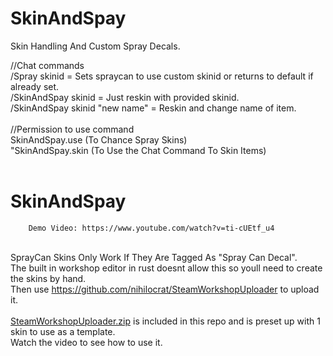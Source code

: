 # SkinAndSpay
Skin Handling And Custom Spray Decals.

//Chat commands
<br>
        /Spray skinid                  =   Sets spraycan to use custom skinid or returns to default if already set.<br>
        /SkinAndSpay skinid            =   Just reskin with provided skinid.<br>
        /SkinAndSpay skinid "new name" =   Reskin and change name of item.<br>
        <br>
//Permission to use command<br>
        SkinAndSpay.use    (To Chance Spray Skins)<br>
       "SkinAndSpay.skin   (To Use the Chat Command To Skin Items)<br><br>
        
# SkinAndSpay
        Demo Video: https://www.youtube.com/watch?v=ti-cUEtf_u4
<br>SprayCan Skins Only Work If They Are Tagged As "Spray Can Decal".<br>
The built in workshop editor in rust doesnt allow this so youll need to create the skins by hand.<br>
Then use https://github.com/nihilocrat/SteamWorkshopUploader to upload it.<br><br>
<a href="https://github.com/bmgjet/SkinAndSpay/raw/main/SteamWorkshopUploader.zip" target="_blank">SteamWorkshopUploader.zip</a> is included in this repo and is preset up with 1 skin to use as a template.<br>
Watch the video to see how to use it.<br><br><br>
